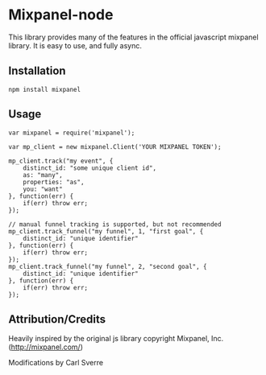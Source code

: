 Mixpanel-node
=============

This library provides many of the features in the official javascript mixpanel library.  It is easy to use, and fully async.

Installation
------------

	npm install mixpanel

Usage
-----

	var mixpanel = require('mixpanel');

	var mp_client = new mixpanel.Client('YOUR MIXPANEL TOKEN');

	mp_client.track("my event", {
		distinct_id: "some unique client id",
		as: "many",
		properties: "as",
		you: "want"
	}, function(err) {
		if(err) throw err;
	});
	
	// manual funnel tracking is supported, but not recommended
	mp_client.track_funnel("my funnel", 1, "first goal", {
		distinct_id: "unique identifier"
	}, function(err) {
		if(err) throw err;
	});
	mp_client.track_funnel("my funnel", 2, "second goal", {
		distinct_id: "unique identifier"
	}, function(err) {
		if(err) throw err;
	});

Attribution/Credits
-------------------

Heavily inspired by the original js library copyright Mixpanel, Inc.
(http://mixpanel.com/)

Modifications by Carl Sverre